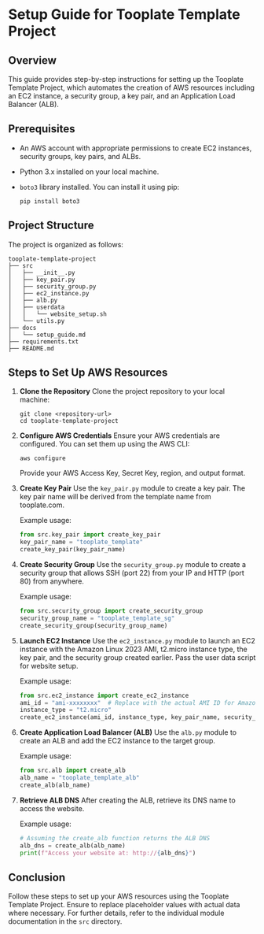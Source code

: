 # Setup Guide for Tooplate Template Project

## Overview
This guide provides step-by-step instructions for setting up the Tooplate Template Project, which automates the creation of AWS resources including an EC2 instance, a security group, a key pair, and an Application Load Balancer (ALB).

## Prerequisites
- An AWS account with appropriate permissions to create EC2 instances, security groups, key pairs, and ALBs.
- Python 3.x installed on your local machine.
- `boto3` library installed. You can install it using pip:

  ```
  pip install boto3
  ```

## Project Structure
The project is organized as follows:

```
tooplate-template-project
├── src
│   ├── __init__.py
│   ├── key_pair.py
│   ├── security_group.py
│   ├── ec2_instance.py
│   ├── alb.py
│   ├── userdata
│   │   └── website_setup.sh
│   └── utils.py
├── docs
│   └── setup_guide.md
├── requirements.txt
├── README.md
```

## Steps to Set Up AWS Resources

1. **Clone the Repository**
   Clone the project repository to your local machine:

   ```
   git clone <repository-url>
   cd tooplate-template-project
   ```

2. **Configure AWS Credentials**
   Ensure your AWS credentials are configured. You can set them up using the AWS CLI:

   ```
   aws configure
   ```

   Provide your AWS Access Key, Secret Key, region, and output format.

3. **Create Key Pair**
   Use the `key_pair.py` module to create a key pair. The key pair name will be derived from the template name from tooplate.com. 

   Example usage:
   ```python
   from src.key_pair import create_key_pair
   key_pair_name = "tooplate_template"
   create_key_pair(key_pair_name)
   ```

4. **Create Security Group**
   Use the `security_group.py` module to create a security group that allows SSH (port 22) from your IP and HTTP (port 80) from anywhere.

   Example usage:
   ```python
   from src.security_group import create_security_group
   security_group_name = "tooplate_template_sg"
   create_security_group(security_group_name)
   ```

5. **Launch EC2 Instance**
   Use the `ec2_instance.py` module to launch an EC2 instance with the Amazon Linux 2023 AMI, t2.micro instance type, the key pair, and the security group created earlier. Pass the user data script for website setup.

   Example usage:
   ```python
   from src.ec2_instance import create_ec2_instance
   ami_id = "ami-xxxxxxxx"  # Replace with the actual AMI ID for Amazon Linux 2023
   instance_type = "t2.micro"
   create_ec2_instance(ami_id, instance_type, key_pair_name, security_group_name)
   ```

6. **Create Application Load Balancer (ALB)**
   Use the `alb.py` module to create an ALB and add the EC2 instance to the target group.

   Example usage:
   ```python
   from src.alb import create_alb
   alb_name = "tooplate_template_alb"
   create_alb(alb_name)
   ```

7. **Retrieve ALB DNS**
   After creating the ALB, retrieve its DNS name to access the website.

   Example usage:
   ```python
   # Assuming the create_alb function returns the ALB DNS
   alb_dns = create_alb(alb_name)
   print(f"Access your website at: http://{alb_dns}")
   ```

## Conclusion
Follow these steps to set up your AWS resources using the Tooplate Template Project. Ensure to replace placeholder values with actual data where necessary. For further details, refer to the individual module documentation in the `src` directory.